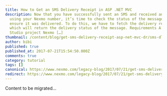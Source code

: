 ```yaml
---
title: How to Get an SMS Delivery Receipt in ASP .NET MVC
description: Now that you have successfully sent an SMS and received an SMS
  using your Nexmo number, it’s time to check the status of the message to
  ensure it was delivered. To do this, we have to fetch the delivery receipt,
  which will return the delivery status of the message. Requirements A Visual
  Studio project Nexmo […]
thumbnail: /content/blog/get-sms-delivery-receipt-asp-net-mvc-dr/sms-dlr-net.png
author: bibi
published: true
published_at: 2017-07-21T15:54:50.000Z
comments: true
category: tutorial
tags: []
canonical: https://www.nexmo.com/legacy-blog/2017/07/21/get-sms-delivery-receipt-asp-net-mvc-dr
redirect: https://www.nexmo.com/legacy-blog/2017/07/21/get-sms-delivery-receipt-asp-net-mvc-dr
---
```


Content to be migrated...
